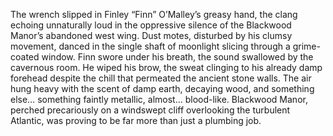 The wrench slipped in Finley “Finn” O’Malley’s greasy hand, the clang echoing unnaturally loud in the oppressive silence of the Blackwood Manor’s abandoned west wing. Dust motes, disturbed by his clumsy movement, danced in the single shaft of moonlight slicing through a grime-coated window.  Finn swore under his breath, the sound swallowed by the cavernous room.  He wiped his brow, the sweat clinging to his already damp forehead despite the chill that permeated the ancient stone walls. The air hung heavy with the scent of damp earth, decaying wood, and something else… something faintly metallic, almost… blood-like.  Blackwood Manor, perched precariously on a windswept cliff overlooking the turbulent Atlantic, was proving to be far more than just a plumbing job.
